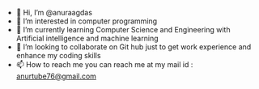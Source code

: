- 👋 Hi, I’m @anuraagdas
- 👀 I’m interested in computer programming
- 🌱 I’m currently learning Computer Science and Engineering with Artificial intelligence and machine learning
- 💞️ I’m looking to collaborate on Git hub just to get work experience and enhance my coding skills
- 📫 How to reach me you can reach me at my mail id : anurtube76@gmail.com

<!---
anuraag392/anuraag392 is a ✨ special ✨ repository because its `README.md` (this file) appears on your GitHub profile.
You can click the Preview link to take a look at your changes.
--->
